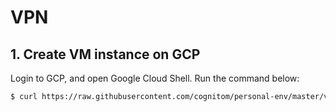 # VPN

## 1. Create VM instance on GCP

Login to GCP, and open Google Cloud Shell. Run the command below: 

```bash
$ curl https://raw.githubusercontent.com/cognitom/personal-env/master/vpn/create.sh | sh
```
